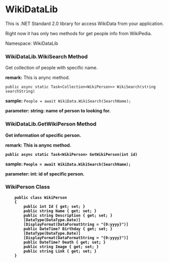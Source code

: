 # WikiDataLib

This is .NET Standard 2.0 library for access WikiData from your application.

Right now it has only two methods for get people info from WikiPedia.

Namespace: WikiDataLib

### WikiDataLib.WikiSearch Method

Get collection of people with specific name.

<b>remark:</b> This is anync method.

`public async static Task<Collection<WikiPerson>> WikiSearch(string searchString)`

<b>sample:</b> 
`People = await WikiData.WikiSearch(SearchName);`

<b>parameter:<b> string: name of person to looking for.

### WikiDataLib.GetWikiPerson Method

Get information of specific person.

<b>remark:</b> This is anync method.

`public async static Task<WikiPerson> GetWikiPerson(int id)`

<b>sample:</b> 
`People = await WikiData.WikiSearch(SearchName);`

<b>parameter:<b> int: id of specific person.

### WikiPerson Class

```
    public class WikiPerson
    {
        public int Id { get; set; }
        public string Name { get; set; }
        public string Description { get; set; }
        [DataType(DataType.Date)]
        [DisplayFormat(DataFormatString = "{0:yyyy}")]
        public DateTime? Birthday { get; set; }
        [DataType(DataType.Date)]
        [DisplayFormat(DataFormatString = "{0:yyyy}")]
        public DateTime? Death { get; set; }
        public string Image { get; set; }
        public string Link { get; set; }       
    }
```


